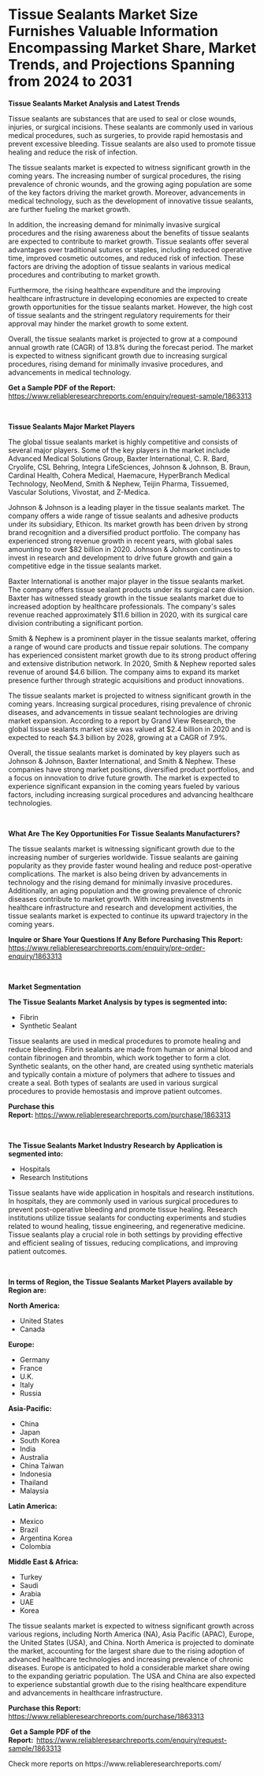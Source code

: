 <p><h1>Tissue Sealants Market Size Furnishes Valuable Information Encompassing Market Share, Market Trends, and Projections Spanning from 2024 to 2031</h1></p><p><strong>Tissue Sealants Market Analysis and Latest Trends</strong></p>
<p><p>Tissue sealants are substances that are used to seal or close wounds, injuries, or surgical incisions. These sealants are commonly used in various medical procedures, such as surgeries, to provide rapid hemostasis and prevent excessive bleeding. Tissue sealants are also used to promote tissue healing and reduce the risk of infection.</p><p>The tissue sealants market is expected to witness significant growth in the coming years. The increasing number of surgical procedures, the rising prevalence of chronic wounds, and the growing aging population are some of the key factors driving the market growth. Moreover, advancements in medical technology, such as the development of innovative tissue sealants, are further fueling the market growth.</p><p>In addition, the increasing demand for minimally invasive surgical procedures and the rising awareness about the benefits of tissue sealants are expected to contribute to market growth. Tissue sealants offer several advantages over traditional sutures or staples, including reduced operative time, improved cosmetic outcomes, and reduced risk of infection. These factors are driving the adoption of tissue sealants in various medical procedures and contributing to market growth.</p><p>Furthermore, the rising healthcare expenditure and the improving healthcare infrastructure in developing economies are expected to create growth opportunities for the tissue sealants market. However, the high cost of tissue sealants and the stringent regulatory requirements for their approval may hinder the market growth to some extent.</p><p>Overall, the tissue sealants market is projected to grow at a compound annual growth rate (CAGR) of 13.8% during the forecast period. The market is expected to witness significant growth due to increasing surgical procedures, rising demand for minimally invasive procedures, and advancements in medical technology.</p></p>
<p><strong>Get a Sample PDF of the Report:&nbsp;</strong> <a href="https://www.reliableresearchreports.com/enquiry/request-sample/1863313">https://www.reliableresearchreports.com/enquiry/request-sample/1863313</a></p>
<p>&nbsp;</p>
<p><strong>Tissue Sealants Major Market Players</strong></p>
<p><p>The global tissue sealants market is highly competitive and consists of several major players. Some of the key players in the market include Advanced Medical Solutions Group, Baxter International, C. R. Bard, Cryolife, CSL Behring, Integra LifeSciences, Johnson & Johnson, B. Braun, Cardinal Health, Cohera Medical, Haemacure, HyperBranch Medical Technology, NeoMend, Smith & Nephew, Teijin Pharma, Tissuemed, Vascular Solutions, Vivostat, and Z-Medica.</p><p>Johnson & Johnson is a leading player in the tissue sealants market. The company offers a wide range of tissue sealants and adhesive products under its subsidiary, Ethicon. Its market growth has been driven by strong brand recognition and a diversified product portfolio. The company has experienced strong revenue growth in recent years, with global sales amounting to over $82 billion in 2020. Johnson & Johnson continues to invest in research and development to drive future growth and gain a competitive edge in the tissue sealants market.</p><p>Baxter International is another major player in the tissue sealants market. The company offers tissue sealant products under its surgical care division. Baxter has witnessed steady growth in the tissue sealants market due to increased adoption by healthcare professionals. The company's sales revenue reached approximately $11.6 billion in 2020, with its surgical care division contributing a significant portion.</p><p>Smith & Nephew is a prominent player in the tissue sealants market, offering a range of wound care products and tissue repair solutions. The company has experienced consistent market growth due to its strong product offering and extensive distribution network. In 2020, Smith & Nephew reported sales revenue of around $4.6 billion. The company aims to expand its market presence further through strategic acquisitions and product innovations.</p><p>The tissue sealants market is projected to witness significant growth in the coming years. Increasing surgical procedures, rising prevalence of chronic diseases, and advancements in tissue sealant technologies are driving market expansion. According to a report by Grand View Research, the global tissue sealants market size was valued at $2.4 billion in 2020 and is expected to reach $4.3 billion by 2028, growing at a CAGR of 7.9%.</p><p>Overall, the tissue sealants market is dominated by key players such as Johnson & Johnson, Baxter International, and Smith & Nephew. These companies have strong market positions, diversified product portfolios, and a focus on innovation to drive future growth. The market is expected to experience significant expansion in the coming years fueled by various factors, including increasing surgical procedures and advancing healthcare technologies.</p></p>
<p>&nbsp;</p>
<p><strong>What Are The Key Opportunities For Tissue Sealants Manufacturers?</strong></p>
<p><p>The tissue sealants market is witnessing significant growth due to the increasing number of surgeries worldwide. Tissue sealants are gaining popularity as they provide faster wound healing and reduce post-operative complications. The market is also being driven by advancements in technology and the rising demand for minimally invasive procedures. Additionally, an aging population and the growing prevalence of chronic diseases contribute to market growth. With increasing investments in healthcare infrastructure and research and development activities, the tissue sealants market is expected to continue its upward trajectory in the coming years.</p></p>
<p><strong>Inquire or Share Your Questions If Any Before Purchasing This Report:</strong> <a href="https://www.reliableresearchreports.com/enquiry/pre-order-enquiry/1863313">https://www.reliableresearchreports.com/enquiry/pre-order-enquiry/1863313</a></p>
<p>&nbsp;</p>
<p><strong>Market Segmentation</strong></p>
<p><strong>The Tissue Sealants Market Analysis by types is segmented into:</strong></p>
<p><ul><li>Fibrin</li><li>Synthetic Sealant</li></ul></p>
<p><p>Tissue sealants are used in medical procedures to promote healing and reduce bleeding. Fibrin sealants are made from human or animal blood and contain fibrinogen and thrombin, which work together to form a clot. Synthetic sealants, on the other hand, are created using synthetic materials and typically contain a mixture of polymers that adhere to tissues and create a seal. Both types of sealants are used in various surgical procedures to provide hemostasis and improve patient outcomes.</p></p>
<p><strong>Purchase this Report:&nbsp;</strong><a href="https://www.reliableresearchreports.com/purchase/1863313">https://www.reliableresearchreports.com/purchase/1863313</a></p>
<p>&nbsp;</p>
<p><strong>The Tissue Sealants Market Industry Research by Application is segmented into:</strong></p>
<p><ul><li>Hospitals</li><li>Research Institutions</li></ul></p>
<p><p>Tissue sealants have wide application in hospitals and research institutions. In hospitals, they are commonly used in various surgical procedures to prevent post-operative bleeding and promote tissue healing. Research institutions utilize tissue sealants for conducting experiments and studies related to wound healing, tissue engineering, and regenerative medicine. Tissue sealants play a crucial role in both settings by providing effective and efficient sealing of tissues, reducing complications, and improving patient outcomes.</p></p>
<p>&nbsp;</p>
<p><strong>In terms of Region, the Tissue Sealants Market Players available by Region are:</strong></p>
<p>
    <p> <strong> North America: </strong>
        <ul>
            <li>United States</li>
            <li>Canada</li>
        </ul>
        </p> 
    <p> <strong> Europe: </strong>
        <ul>
            <li>Germany</li>
            <li>France</li>
            <li>U.K.</li>
            <li>Italy</li>
            <li>Russia</li>
        </ul>
        </p> 
    <p> <strong> Asia-Pacific: </strong>
        <ul>
            <li>China</li>
            <li>Japan</li>
            <li>South Korea</li>
            <li>India</li>
            <li>Australia</li>
            <li>China Taiwan</li>
            <li>Indonesia</li>
            <li>Thailand</li>
            <li>Malaysia</li>
        </ul>
        </p> 
    <p> <strong> Latin America: </strong>
        <ul>
            <li>Mexico</li>
            <li>Brazil</li>
            <li>Argentina Korea</li>
            <li>Colombia</li>
        </ul>
        </p> 
    <p> <strong> Middle East & Africa: </strong>
        <ul>
            <li>Turkey</li>
            <li>Saudi</li>
            <li>Arabia</li>
            <li>UAE</li>
            <li>Korea</li>
        </ul>
    </p>
    </p>
<p><p>The tissue sealants market is expected to witness significant growth across various regions, including North America (NA), Asia Pacific (APAC), Europe, the United States (USA), and China. North America is projected to dominate the market, accounting for the largest share due to the rising adoption of advanced healthcare technologies and increasing prevalence of chronic diseases. Europe is anticipated to hold a considerable market share owing to the expanding geriatric population. The USA and China are also expected to experience substantial growth due to the rising healthcare expenditure and advancements in healthcare infrastructure.</p></p>
<p><strong>Purchase this Report: </strong><a href="https://www.reliableresearchreports.com/purchase/1863313">https://www.reliableresearchreports.com/purchase/1863313</a></p>
<p>&nbsp;<strong>Get a Sample PDF of the Report:&nbsp;&nbsp;</strong><a href="https://www.reliableresearchreports.com/enquiry/request-sample/1863313">https://www.reliableresearchreports.com/enquiry/request-sample/1863313</a></p>
<p><strong></strong></p>
<p>Check more reports on https://www.reliableresearchreports.com/</p>